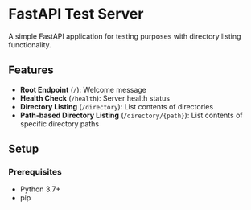 # FastAPI Test Server

A simple FastAPI application for testing purposes with directory listing functionality.

## Features

- **Root Endpoint** (`/`): Welcome message
- **Health Check** (`/health`): Server health status
- **Directory Listing** (`/directory`): List contents of directories
- **Path-based Directory Listing** (`/directory/{path}`): List contents of specific directory paths

## Setup

### Prerequisites
- Python 3.7+
- pip

